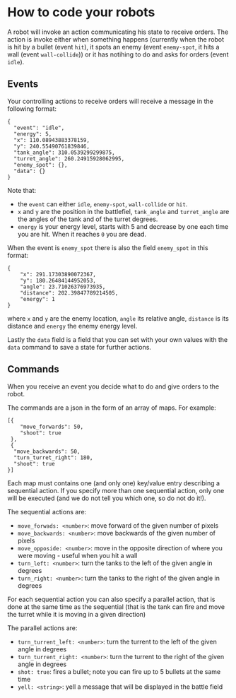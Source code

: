 # How to code your robots

A robot will invoke an action communicating his state to receive orders. The action is invoke either when something happens (currently when the robot is hit by a bullet (event `hit`), it spots an enemy (event `enemy-spot`, it hits a wall (event `wall-collide`)) or it has notihing to do and asks for orders (event `idle`).

## Events 

Your controlling actions to receive orders will receive a message in the following format:

```
{
  "event": "idle",
  "energy": 5,
  "x": 110.08943883378159,
  "y": 240.55490761839846,
  "tank_angle": 310.0539299299875,
  "turret_angle": 260.24915928062995,
  "enemy_spot": {},
  "data": {}
}
```

Note that: 

- the `event` can either `idle`, `enemy-spot`, `wall-collide` or `hit`.
- `x` and `y` are the position in the battlefiel,  `tank_angle` and `turret_angle` are the angles of the tank and of the turret  degrees. 
- `energy` is your energy level, starts with  5 and decrease by one each time you are hit. When it reaches  `0` you are dead.


When the event is `enemy_spot` there is also the field `enemy_spot` in this format: 

```
{
    "x": 291.17303890072367,
    "y": 180.26484144952053,
    "angle": 23.71026376973935,
    "distance": 202.39847789214505,
    "energy": 1
}
```

where `x` and `y` are the enemy location, `angle` its relative angle, `distance` is its distance and `energy` the enemy energy level.


Lastly the `data`  field is a field that you can set with your own values with the `data` command to save a state for further actions.

## Commands

When you receive an event you decide what to do and give orders to the robot.

The commands are a json in the form of an array of maps. For example:

```
[{
    "move_forwards": 50,
    "shoot": true
 },
 {
  "move_backwards": 50,
  "turn_turret_right": 180,
  "shoot": true
}]
```

Each map must contains one (and only one) key/value entry describing a sequential action. If you specify more than one sequential action, only one will be executed (and we do not tell you which one, so do not do it!).

The sequential actions are:

- `move_forwads: <number>`:  move forward of the given number of pixels
- `move_backwards: <number>`: move backwards of the given number of pixels
- `move_opposide: <number>`: move in the opposite direction of where you were moving - useful when you hit a wall
- `turn_left: <number>`: turn the tanks to the left of the given angle in degrees
- `turn_right: <number>`: turn the tanks to the right of the given angle in degrees

For each sequential action you can also specify a parallel action, that is done at the same time as the sequential (that is the tank can fire and move the turret while it is moving in a given direction)

The parallel actions are:

- `turn_turrent_left: <number>`: turn the turrent to the left of the given angle in degrees
- `turn_turrent_right: <number>`: turn the turrent to the right of the given angle in degrees
- `shot: true`: fires a bullet; note you can fire up to 5 bullets at the same time
- `yell: <string>`: yell a message that will be displayed in the battle field


